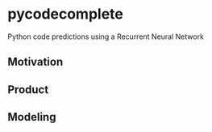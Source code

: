 # pycodecomplete
Python code predictions using a Recurrent Neural Network
## Motivation
## Product

## Modeling

